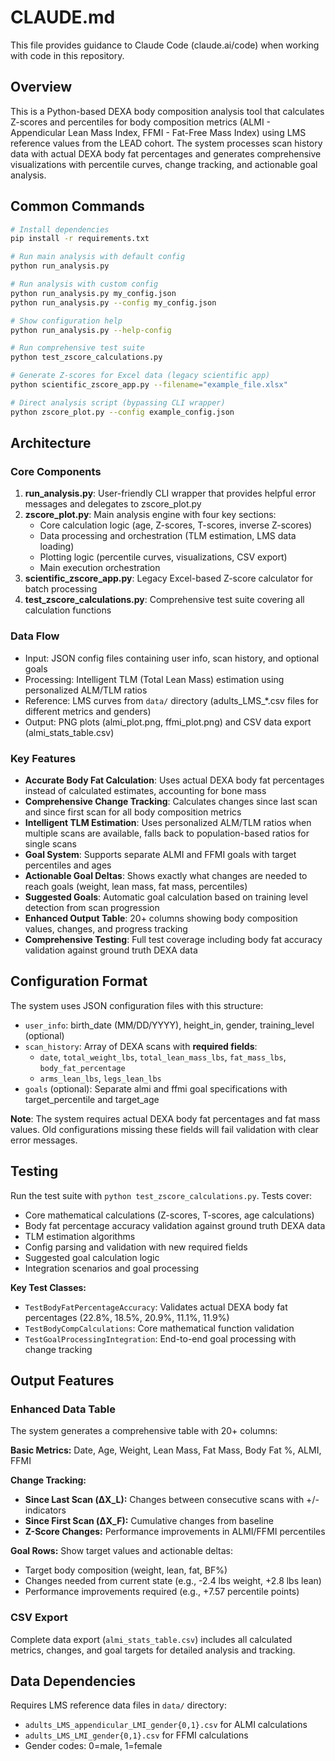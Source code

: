 # CLAUDE.md

This file provides guidance to Claude Code (claude.ai/code) when working with code in this repository.

## Overview

This is a Python-based DEXA body composition analysis tool that calculates Z-scores and percentiles for body composition metrics (ALMI - Appendicular Lean Mass Index, FFMI - Fat-Free Mass Index) using LMS reference values from the LEAD cohort. The system processes scan history data with actual DEXA body fat percentages and generates comprehensive visualizations with percentile curves, change tracking, and actionable goal analysis.

## Common Commands

```bash
# Install dependencies
pip install -r requirements.txt

# Run main analysis with default config
python run_analysis.py

# Run analysis with custom config
python run_analysis.py my_config.json
python run_analysis.py --config my_config.json

# Show configuration help
python run_analysis.py --help-config

# Run comprehensive test suite
python test_zscore_calculations.py

# Generate Z-scores for Excel data (legacy scientific app)
python scientific_zscore_app.py --filename="example_file.xlsx"

# Direct analysis script (bypassing CLI wrapper)
python zscore_plot.py --config example_config.json
```

## Architecture

### Core Components

1. **run_analysis.py**: User-friendly CLI wrapper that provides helpful error messages and delegates to zscore_plot.py
2. **zscore_plot.py**: Main analysis engine with four key sections:
   - Core calculation logic (age, Z-scores, T-scores, inverse Z-scores)
   - Data processing and orchestration (TLM estimation, LMS data loading)
   - Plotting logic (percentile curves, visualizations, CSV export)
   - Main execution orchestration
3. **scientific_zscore_app.py**: Legacy Excel-based Z-score calculator for batch processing
4. **test_zscore_calculations.py**: Comprehensive test suite covering all calculation functions

### Data Flow

- Input: JSON config files containing user info, scan history, and optional goals
- Processing: Intelligent TLM (Total Lean Mass) estimation using personalized ALM/TLM ratios
- Reference: LMS curves from `data/` directory (adults_LMS_*.csv files for different metrics and genders)
- Output: PNG plots (almi_plot.png, ffmi_plot.png) and CSV data export (almi_stats_table.csv)

### Key Features

- **Accurate Body Fat Calculation**: Uses actual DEXA body fat percentages instead of calculated estimates, accounting for bone mass
- **Comprehensive Change Tracking**: Calculates changes since last scan and since first scan for all body composition metrics
- **Intelligent TLM Estimation**: Uses personalized ALM/TLM ratios when multiple scans are available, falls back to population-based ratios for single scans
- **Goal System**: Supports separate ALMI and FFMI goals with target percentiles and ages
- **Actionable Goal Deltas**: Shows exactly what changes are needed to reach goals (weight, lean mass, fat mass, percentiles)
- **Suggested Goals**: Automatic goal calculation based on training level detection from scan progression
- **Enhanced Output Table**: 20+ columns showing body composition values, changes, and progress tracking
- **Comprehensive Testing**: Full test coverage including body fat accuracy validation against ground truth DEXA data

## Configuration Format

The system uses JSON configuration files with this structure:
- `user_info`: birth_date (MM/DD/YYYY), height_in, gender, training_level (optional)
- `scan_history`: Array of DEXA scans with **required fields**:
  - `date`, `total_weight_lbs`, `total_lean_mass_lbs`, `fat_mass_lbs`, `body_fat_percentage`
  - `arms_lean_lbs`, `legs_lean_lbs`
- `goals` (optional): Separate almi and ffmi goal specifications with target_percentile and target_age

**Note**: The system requires actual DEXA body fat percentages and fat mass values. Old configurations missing these fields will fail validation with clear error messages.

## Testing

Run the test suite with `python test_zscore_calculations.py`. Tests cover:
- Core mathematical calculations (Z-scores, T-scores, age calculations)
- Body fat percentage accuracy validation against ground truth DEXA data
- TLM estimation algorithms
- Config parsing and validation with new required fields
- Suggested goal calculation logic
- Integration scenarios and goal processing

**Key Test Classes:**
- `TestBodyFatPercentageAccuracy`: Validates actual DEXA body fat percentages (22.8%, 18.5%, 20.9%, 11.1%, 11.9%)
- `TestBodyCompCalculations`: Core mathematical function validation
- `TestGoalProcessingIntegration`: End-to-end goal processing with change tracking

## Output Features

### Enhanced Data Table
The system generates a comprehensive table with 20+ columns:

**Basic Metrics:** Date, Age, Weight, Lean Mass, Fat Mass, Body Fat %, ALMI, FFMI

**Change Tracking:**
- **Since Last Scan (ΔX_L):** Changes between consecutive scans with +/- indicators
- **Since First Scan (ΔX_F):** Cumulative changes from baseline
- **Z-Score Changes:** Performance improvements in ALMI/FFMI percentiles

**Goal Rows:** Show target values and actionable deltas:
- Target body composition (weight, lean, fat, BF%)
- Changes needed from current state (e.g., -2.4 lbs weight, +2.8 lbs lean)
- Performance improvements required (e.g., +7.57 percentile points)

### CSV Export
Complete data export (`almi_stats_table.csv`) includes all calculated metrics, changes, and goal targets for detailed analysis and tracking.

## Data Dependencies

Requires LMS reference data files in `data/` directory:
- `adults_LMS_appendicular_LMI_gender{0,1}.csv` for ALMI calculations
- `adults_LMS_LMI_gender{0,1}.csv` for FFMI calculations
- Gender codes: 0=male, 1=female